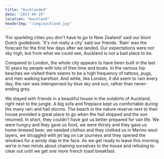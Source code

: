 ```yaml
---
title: "Aucklanded"
date: "2017-09-19"
location: "Auckland"
headerImg: "/img/auckland.jpg"
---
```


‘For sparkling cities you don't have to go to New Zealand’ said our blunt Dutch guidebook. ‘It's not really a city’ said our friends. ‘Rain’ was the forecast for the first few days after we landed. Our expectations were not sky high, but from what we could see, Auckland is not a bad place to be.

Compared to London, the whole city appears to have been built in the last 10 years by people with lots of free time and boats. In the various hip beaches we visited there seems to be a high frequency of tattoos, pugs, and men walking barefoot. And while, like London, it did seem to rain every day, the rain was interspersed by blue sky and sun, rather than never-ending grey.

<div><photo url="/img/balcony.jpg" caption="The back of Steve and Ana's house, which backs on to the bush"></photo></div>

We stayed with friends in a beautiful house in the outskirts of Auckland, right next to the jungle. A big sofa and fireplace kept us comfortable during the many rain and hail storms. The beach in the nature reserve next to their house provided a great place to go when the hail stopped and the sun returned. In short, they couldn't have got us better prepared for van life. We were hungry and they gave us food, we were thirsty and they gave us home-brewed beer, we needed clothes and they clothed us in Merino wool layers, we struggled with jet lag on car journeys and they opened the windows for a windy slap in the face. As we get ready to leave this morning we're in two minds about chaining ourselves to the house and refusing to clear out until we get one more french toast breakfast.

<div><photo url="/img/parrot.jpg"></photo></div>
